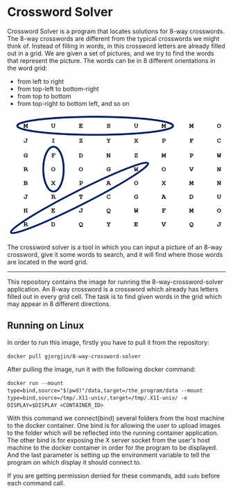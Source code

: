 # Crossword Solver

Crossword Solver is a program that locates solutions for 8-way crosswords.
The 8-way crosswords are different from the typical crosswords we might think of.
Instead of filling in words, in this crossword letters are already filled out in a grid.
We are given a set of pictures, and we try to find the words that represent the picture.
The words can be in 8 different orientations in the word grid:
- from left to right
- from top-left to bottom-right
- from top to bottom
- from top-right to bottom left, and so on

![Example image of an eight way crossword](./example-8-way-crossword.png)

The crossword solver is a tool in which you can input a picture of an 8-way crossword, 
give it some words to search, and it will find where those words are located in the word grid.

-------------------
This repository contains the image for running the 8-way-crossword-solver application.
An 8-way crossword is a crossword which already has letters filled out in every grid cell. The task is to find given words in the grid which may appear in 8 different directions. 

## Running on Linux
In order to run this image, firstly you have to pull it from the repository:

`docker pull gjorgjin/8-way-crossword-solver`

After pulling the image, run it with the following docker command:

`docker run --mount type=bind,source="$(pwd)"/data,target=/the_program/data --mount type=bind,source=/tmp/.X11-unix/,target=/tmp/.X11-unix/ -e DISPLAY=$DISPLAY <CONTAINER_ID>`

With this command we connect(bind) several folders from the host machine to the docker container.
One bind is for allowing the user to upload images to the folder which will be reflected into the running container application. 
The other bind is for exposing the X server socket from the user's host machine to the docker container in order for the program to be displayed.
And the last parameter is setting up the environment variable to tell the program on which display it should connect to.


If you are getting permission denied for these commands, add `sudo` before each command call.